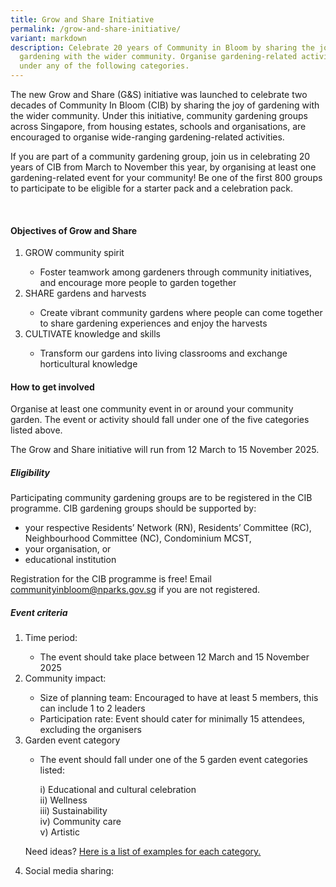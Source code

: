 ```yaml
---
title: Grow and Share Initiative
permalink: /grow-and-share-initiative/
variant: markdown
description: Celebrate 20 years of Community in Bloom by sharing the joy of
  gardening with the wider community. Organise gardening-related activities
  under any of the following categories.
---
```

<section>
<p> The new Grow and Share (G&amp;S) initiative was launched to celebrate two decades of Community In Bloom (CIB) by sharing the joy of gardening with the wider community. 
Under this initiative, community gardening groups across Singapore, from housing estates, schools and organisations, are encouraged to organise wide-ranging gardening-related activities.</p>
	
<p>If you are part of a community gardening group, join us in celebrating 20 years of CIB from March to November this year, by organising at least one gardening-related event for your community! Be one of the first 800 groups to participate to be eligible for a starter pack and a celebration pack.</p><br>
	</section>
	
<section>
	<h4>Objectives of Grow and Share</h4>
	<ol>
		<li>GROW community spirit</li>
		<ul>
			<li>Foster teamwork among gardeners through community initiatives, and encourage more people to garden together</li></ul>
		<li>SHARE gardens and harvests</li>
		<ul><li>Create vibrant community gardens where people can come together to share gardening experiences and enjoy the harvests</li></ul>
		<li>CULTIVATE knowledge and skills</li>
		<ul><li>Transform our gardens into living classrooms and exchange horticultural knowledge</li></ul>
		</ol></section>

	
<section>
		<h4>How to get involved</h4>
		<p>Organise at least one community event in or around your community garden. The event or activity should fall under one of the five categories listed above. </p>
	<p>The Grow and Share initiative will run from 12 March to 15 November 2025.</p>

<h5>Eligibility</h5>
<p>Participating community gardening groups are to be registered in the CIB programme. CIB gardening groups should be supported by:
	</p><ul>
		<li>your respective Residents’ Network (RN), Residents’ Committee (RC), Neighbourhood Committee (NC), Condominium MCST,</li>
		<li>your organisation, or</li>
		<li>educational institution</li>
	</ul><p></p>
	
<p>Registration for the CIB programme is free! Email <a href="mailto:communityinbloom@nparks.gov.sg">communityinbloom@nparks.gov.sg</a> if you are not registered.</p>

<h5>Event criteria</h5>
<ol>
	<li>Time period:</li>
	<ul><li>The event should take place between 12 March and 15 November 2025</li></ul>
	<li>Community impact:</li>
	<ul><li>Size of planning team: Encouraged to have at least 5 members, this can include 1 to 2 leaders</li>
		<li>Participation rate: Event should cater for minimally 15 attendees, excluding the organisers</li></ul>
	<li>Garden event category</li>
	<ul><li>The event should fall under one of the 5 garden event categories listed:</li>
		<p>i) Educational and cultural celebration<br>
			ii) Wellness<br>
			iii) Sustainability<br>
			iv) Community care<br>
			v) Artistic</p>
	</ul>
	<p>Need ideas? <a href="">Here is a list of examples for each category.</a>
	</p><li>Social media sharing:</li>

</ol></section>